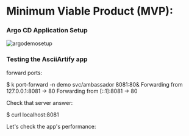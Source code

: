 # Minimum Viable Product (MVP):

### Argo CD Application Setup

![argodemosetup](https://github.com/mykolapryvalov/AsciiArtify/blob/main/doc/img/argodemosetup.gif)

### Testing the AsciiArtify app

forward ports: 

  $ k port-forward -n demo svc/ambassador 8081:80&
    Forwarding from 127.0.0.1:8081 -> 80
    Forwarding from [::1]:8081 -> 80

Check that server answer:

  $ curl localhost:8081
 
Let's check the app's performance:







